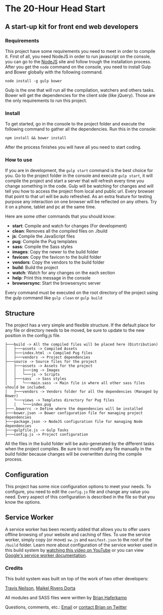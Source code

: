 # The 20-Hour Head Start
## A start-up kit for front end web developers

### Requirements
This project have some requirements you need to meet in order to compile it. First of all, you need NodeJS in order to run javascript on the console, you can go to the [NodeJS](http://nodejs.org) site and follow trough the installation process. After you get the `node` command on the console, you need to install Gulp and Bower globally with the following command.

```
node install -g gulp bower
```

Gulp is the one that will run all the compilation, watchers and others tasks. Bower will get the dependencies for the client side (like jQuery). Those are the only requirements to run this project.

### Install
To get started, go in the console to the project folder and execute the following command to gather all the dependencies. Run this in the console:
```
npm install && bower install
```
After the process finishes you will have all you need to start coding.

### How to use
If you are in development, the `gulp start` command is the best choice for you. Go to the project folder in the console and execute `gulp start`, it will compile the project and start a server that will refresh every time you change something in the code. Gulp will be watching for changes and will tell you how to access the project from local and public url. Every browser that point to that url will be auto refreshed. As an extra feature for testing purpose any interaction on one browser will be reflected on any others. Try it on a phone, tablet and pc at the same time.

Here are some other commands that you should know:

* **start**: Compile and watch for changes (For development)
* **clean**: Removes all the compiled files on ./build
* **js**: Compile the JavaScript files
* **pug**: Compile the Pug templates
* **sass**: Compile the Sass styles
* **images**: Copy the newer to the build folder
* **favicon**: Copy the favicon to the build folder
* **vendors**: Copy the vendors to the build folder
* **build**: Build the project
* **watch**: Watch for any changes on the each section
* **help**: Print this message in the console
* **browsersync**: Start the browsersync server

Every command must be executed on the root directory of the project using the gulp command like `gulp clean` or `gulp build`

## Structure
The project has a very simple and flexible structure. If the default place for any file or directory needs to be moved, be sure to update to the new position in the config.js file.

```
├───build -> All the compiled files will be placed here (Distribution)
│   ├───assets -> Compiled Assets
│   ├───index.html -> Compiled Pug files
│   ├───vendors -> Project dependencies
├───source -> Source files for the project
│   ├───assets -> Assets for the project
│   │   ├───img -> Images
│   │   └───js -> Scripts
│   ├───sass  -> Sass styles
│   │   └───main.sass -> Main file in where all other sass files should be included.
│   ├───vendors -> Vendors folder for all the dependencies (Managed by Bower)
│   └───views -> Templates directory for Pug files
│   │   └───index.pug
├───.bowerrc -> Define where the dependencies will be installed
├───bower.json -> Bower configuration file for managing project dependencies
├───package.json -> NodeJS configuration file for managing Node dependencies
├───gulpfile.js -> Gulp Tasks
├───config.js -> Project configuration
```
All the files in the build folder will be auto-generated by the different tasks when the project compiles. Be sure to not modify any file manually in the build folder because changes will be overwritten during the compile process.

## Configuration
This project has some nice configuration options to meet your needs. To configure, you need to edit the `config.js` file and change any value you need. Every aspect of this configuration is described in the file so that you know the options.

## Service Worker
A service worker has been recently added that allows you to offer users offline browsing of your website and caching of files. To use the service worker, simply copy (or move) `sw.js` and `manifest.json` to the root of the `/build` folder. Learn more about configuration of the service worker used in this build system by [watching this video on YouTube](https://youtu.be/Og36C0OhAzg) or you can view [Google's service worker documentation](https://developers.google.com/web/fundamentals/primers/service-workers/).

### Credits
This build system was built on top of the work of two other developers:

[Travis Neilson](http://travisneilson.com), 
[Maikel Rivero Dorta](https://github.com/mriverodorta)

All modules and SASS files were written by [Brian Haferkamp](https://twitter.com/BrianHaferkamp)

Questions, comments, etc.:
[Email](mailto:brian.haferkamp@gmail.com) or [contact Brian on Twitter](https://twitter.com/BrianHaferkamp)
